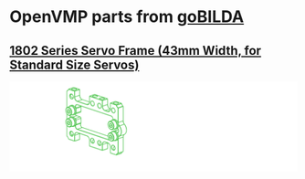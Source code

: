 # OpenVMP parts from [goBILDA](https://www.gobilda.com/)
## [1802 Series Servo Frame (43mm Width, for Standard Size Servos)](https://www.gobilda.com/1802-series-servo-frame-43mm-width-for-standard-size-servos/)

[<img alt='1802 Series Servo Frame (43mm Width, for Standard Size Servos)' src='https://github.com/openvmp/openvmp-models/blob/main/generated_files/parts/gobilda/structure-mount-servo-43mm-std.png'/>](https://github.com/openvmp/openvmp-models/blob/main/generated_files/parts/gobilda/structure-mount-servo-43mm-std.stl)

